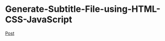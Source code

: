 # Generate-Subtitle-File-using-HTML-CSS-JavaScript

[Post](https://primarchweb.blogspot.com/2022/10/how-to-generate-subtitle-file-using-html-css-javascript.html)
